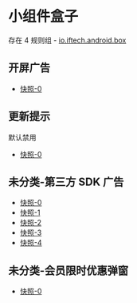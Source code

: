 # 小组件盒子

存在 4 规则组 - [io.iftech.android.box](/src/apps/io.iftech.android.box.ts)

## 开屏广告

- [快照-0](https://i.gkd.li/i/14204126)

## 更新提示

默认禁用

- [快照-0](https://i.gkd.li/i/12706195)

## 未分类-第三方 SDK 广告

- [快照-0](https://i.gkd.li/i/12706209)
- [快照-1](https://i.gkd.li/i/12706209)
- [快照-2](https://i.gkd.li/i/12706228)
- [快照-3](https://i.gkd.li/i/12706236)
- [快照-4](https://i.gkd.li/i/12706240)

## 未分类-会员限时优惠弹窗

- [快照-0](https://i.gkd.li/i/12706226)
